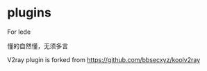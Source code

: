# plugins



For lede

懂的自然懂，无须多言

V2ray plugin is forked from https://github.com/bbsecxyz/koolv2ray
